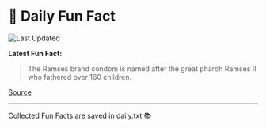# 🌟 Daily Fun Fact

![Last Updated](https://img.shields.io/badge/Last_Updated-2025_06_08-blue?style=flat-square)

**Latest Fun Fact:**

> The Ramses brand condom is named after the great pharoh Ramses II who fathered over 160 children.

[Source](http://www.djtech.net/humor/useless_facts.htm)

---

Collected Fun Facts are saved in [daily.txt](daily.txt) 📚
